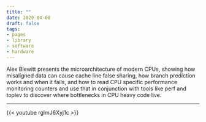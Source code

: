 ```yaml
---
title: ""
date: 2020-04-08
draft: false
tags:
- pages
- library
- software
- hardware
---
```



Alex Blewitt presents the microarchitecture of modern CPUs, showing how misaligned data can cause cache line false sharing, how branch prediction works and when it fails, and how to read CPU specific performance monitoring counters and use that in conjunction with tools like perf and toplev to discover where bottlenecks in CPU heavy code live.

----

{{< youtube rglmJ6Xyj1c >}}
